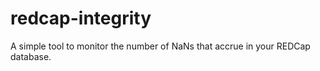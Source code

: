 redcap-integrity
================

A simple tool to monitor the number of NaNs that accrue in your REDCap database.